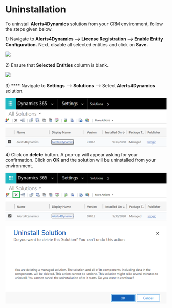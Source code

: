 # Uninstallation

To uninstall **Alerts4Dynamics** solution from your CRM environment, follow the steps given below.&#x20;

1\) Navigate to **Alerts4Dynamics --> License Registration --> Enable Entity Configuration.** Next, disable all selected entities and click on **Save.**

![](<../.gitbook/assets/Uninstall\_1 (1).png>)

2\) Ensure that **Selected Entities** column is blank.

![](../.gitbook/assets/Uninstall\_2.png)

3\) **** Navigate to **Settings** --> **Solutions** --> Select **Alerts4Dynamics** solution.

![](../.gitbook/assets/aa.png)

4\) Click on **delete** button. A pop-up will appear asking for your confirmation. Click on **OK** and the solution will be uninstalled from your environment.

![](<../.gitbook/assets/bb (2).png>)

![](../.gitbook/assets/h.png)
